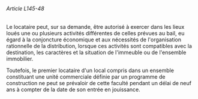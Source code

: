 ###### Article L145-48

Le locataire peut, sur sa demande, être autorisé à exercer dans les lieux loués une ou plusieurs activités différentes de celles prévues au bail, eu égard à la conjoncture économique et aux nécessités de l'organisation rationnelle de la distribution, lorsque ces activités sont compatibles avec la destination, les caractères et la situation de l'immeuble ou de l'ensemble immobilier.

Toutefois, le premier locataire d'un local compris dans un ensemble constituant une unité commerciale définie par un programme de construction ne peut se prévaloir de cette faculté pendant un délai de neuf ans à compter de la date de son entrée en jouissance.

